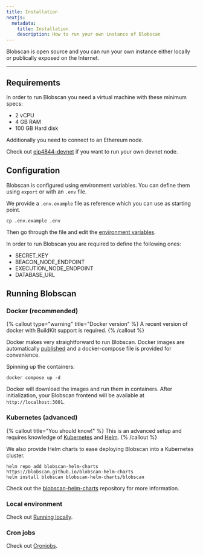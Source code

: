 ```yaml
---
title: Installation
nextjs:
  metadata:
    title: Installation
    description: How to run your own instance of Blobscan
---
```


Blobscan is open source and you can run your own instance either locally or publically exposed on the Internet.

---

## Requirements

In order to run Blobscan you need a virtual machine with these minimum specs:

- 2 vCPU
- 4 GB RAM
- 100 GB Hard disk

Additionally you need to connect to an Ethereum node.

Check out [eip4844-devnet](https://github.com/jimmygchen/eip4844-devnet) if you want to run your own devnet node.

## Configuration

Blobscan is configured using environment variables. You can define them using `export` or with an `.env` file.

We provide a `.env.example` file as reference which you can use as starting point.

```shell
cp .env.example .env
```

Then go through the file and edit the [environment variables](/docs/environment).

In order to run Blobscan you are required to define the following ones:

- SECRET_KEY
- BEACON_NODE_ENDPOINT
- EXECUTION_NODE_ENDPOINT
- DATABASE_URL

## Running Blobscan

### Docker (recommended)

{% callout type="warning" title="Docker version" %}
A recent version of docker with BuildKit support is required.
{% /callout %}

Docker makes very straightforward to run Blobscan. Docker images are automatically [published](https://hub.docker.com/u/blossomlabs) and a docker-compose file is provided for convenience.

Spinning up the containers:

```shell
docker compose up -d
```

Docker will download the images and run them in containers. After initialization, your Blobscan frontend will be available at `http://localhost:3001`.

### Kubernetes (advanced)

{% callout title="You should know!" %}
This is an advanced setup and requires knowledge of [Kubernetes](https://kubernetes.io/docs/tutorials/kubernetes-basics/) and [Helm](https://helm.sh/docs/).
{% /callout %}

We also provide Helm charts to ease deploying Blobscan into a Kubernetes cluster.

```shell
helm repo add blobscan-helm-charts https://blobscan.github.io/blobscan-helm-charts
helm install blobscan blobscan-helm-charts/blobscan
```

Check out the [blobscan-helm-charts](https://github.com/Blobscan/blobscan-helm-charts) repository for more information.

### Local environment

Check out [Running locally](/docs/running-locally).

### Cron jobs

Check out [Cronjobs](/docs/cron-jobs).

